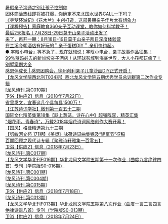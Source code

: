   
[暑假亲子沟通之别让孩子控制你](http://www.dianyue.me/archives/185/vvymr5v4zulpqxdk/)  
[团体商洽热线即将被打爆，你确定不来北国水世界CALL一下吗？](http://www.dianyue.me/archives/050/uyhn54rk6pool3sz/)  
[《寻梦环游记》《花木兰》主创打造，这部暑期亲子佳片太有想象力](http://www.dianyue.me/archives/119/58csghky5zpa0ub6/)  
[【课程预告】家庭教育360亲子互动课堂，教你如何科学教子！](http://www.dianyue.me/archives/865/elmeezdvn2il4sh9/)  
[最后2天报名丨7月28日-29日莫干山亲子活动出发了](http://www.dianyue.me/archives/992/mzst7ptsbdshsigh/)  
[来了，再开一期：8月18日-19日莫干山亲子两日深度体验营](http://www.dianyue.me/archives/001/9c9r0spnxl8fny1k/)  
[在兰溪今朝酒店有好玩的＂亲子蛋糕DIY＂,亲们快约起~](http://www.dianyue.me/archives/265/ftc7cpeuz5t5rncm/)  
[● 宇晗小电台』等不急了，现在就想说！宇晗小电台，亲子故事作品征集！](http://www.dianyue.me/archives/709/mm2zj4uvpa6oyhnl/)  
[99%辣妈必去的新加坡亲子酒店！从环球影城到海底世界，大人小孩都玩疯了！](http://www.dianyue.me/archives/654/hh9x52ybdu9fro5w/)  
[别墅案例大全](http://www.dianyue.me/archives/245/r8372b4tpnu6ckhw/)  
[感恩伴成长 | 感恩团购会，徐州创利亲子儿童沙画DIY正式开启！](http://www.dianyue.me/archives/342/mqw9nsnnfg2x86rf/)  
[【龙风文学院西北刊T034期】西北龙风文学院五期优秀学员总训群第二次作业专辑](http://www.dianyue.me/archives/877/32ff8ywxkalhdmy0/)  
[[龙风诗刊.第C010期]](http://www.dianyue.me/archives/091/dauvus1nk87g2ozj/)  
[卫浴【供应2】信息（2018年7月22日）](http://www.dianyue.me/archives/944/h6nsi06sfl8fo8hu/)  
[省里发文，宜春这几个县每县1500万！](http://www.dianyue.me/archives/314/yrtiodmc2w6ude94/)  
[【江苏诗词学社】微刊第一百五十二期](http://www.dianyue.me/archives/590/vubgq9f4ptm03mv0/)  
[国际文化精英集第18集【跃上葱茏，诗在心中】超强阵容，精英汇集](http://www.dianyue.me/archives/962/0l911j0d5fralae7/)  
[&quot;烟花雨，青春诗&quot;，万载2018年烟花诗词网络创作大赛开幕！](http://www.dianyue.me/archives/567/2j0aponk6o0d8hxk/)  
[【国风】格律精选第九十三期](http://www.dianyue.me/archives/096/jlqmkikv2n3s1zs7/)  
[【努敏河文苑 171期】《美塑》咏荷诗词曲集锦及“建军节”征稿](http://www.dianyue.me/archives/831/le6ps1ed50l1nid9/)  
[百期回顾之现代诗专辑【聚雅诗轩雅集一百零五】](http://www.dianyue.me/archives/968/ibbyofdb0vskqewb/)  
[卫浴【供应2】信息（2018年7月23日）](http://www.dianyue.me/archives/131/wuazyb2jazbyxs0m/)  
[[龙风诗刊.第C017期]](http://www.dianyue.me/archives/123/2lxvqx6nu7fdjnp4/)  
[【龙风文学华北刊F016期】华北龙风文学院五期第十一次作业（曲度九言绝律四首）专刊（学院版S0-016期）](http://www.dianyue.me/archives/899/23m55us45nby0m79/)  
[[龙风诗刊.第C001期]](http://www.dianyue.me/archives/865/7ug0l2mn469w8dxq/)  
[[龙风诗刊.第C004期]](http://www.dianyue.me/archives/002/409u655wv1sg2phq/)  
[[龙风诗刊.第C015期]](http://www.dianyue.me/archives/116/4cg7m3hopjbgwie1/)  
[卫浴【供应2】信息（2018年7月18日）](http://www.dianyue.me/archives/258/0g0jj6d3dvxqlgd4/)  
[[龙风诗刊.第C013期]](http://www.dianyue.me/archives/105/xzhyu3aolyudpwke/)  
[【龙风文学华北刊F013期】华北龙风文学院五期第八次作业（曲度一言二言四言绝律诗谱八首）专刊（学院版S0-013期）](http://www.dianyue.me/archives/909/9f4566k1wtbnf6x4/)  
[卫浴【供应2】信息（2018年7月24日）](http://www.dianyue.me/archives/264/vql2ihzdo5zqqwrn/)